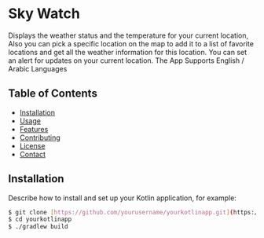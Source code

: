 # Sky Watch

Displays the weather status and the temperature for your current location, Also you can pick a specific location on the map to add it to a list of favorite locations and get all the weather information for this location. 
You can set an alert for updates on your current location. 
The App Supports English / Arabic Languages

## Table of Contents

- [Installation](#installation)
- [Usage](#usage)
- [Features](#features)
- [Contributing](#contributing)
- [License](#license)
- [Contact](#contact)

## Installation

Describe how to install and set up your Kotlin application, for example:

```bash
$ git clone [https://github.com/yourusername/yourkotlinapp.git](https://github.com/AmiraYossef24/weatherApp) 
$ cd yourkotlinapp
$ ./gradlew build
